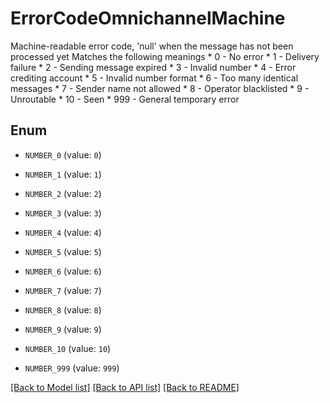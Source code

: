 # ErrorCodeOmnichannelMachine

Machine-readable error code, 'null' when the message has not been processed yet  Matches the following meanings    * 0 - No error   * 1 - Delivery failure   * 2 - Sending message expired   * 3 - Invalid number   * 4 - Error crediting account   * 5 - Invalid number format   * 6 - Too many identical messages   * 7 - Sender name not allowed   * 8 - Operator blacklisted   * 9 - Unroutable   * 10 - Seen   * 999 - General temporary error

## Enum

* `NUMBER_0` (value: `0`)

* `NUMBER_1` (value: `1`)

* `NUMBER_2` (value: `2`)

* `NUMBER_3` (value: `3`)

* `NUMBER_4` (value: `4`)

* `NUMBER_5` (value: `5`)

* `NUMBER_6` (value: `6`)

* `NUMBER_7` (value: `7`)

* `NUMBER_8` (value: `8`)

* `NUMBER_9` (value: `9`)

* `NUMBER_10` (value: `10`)

* `NUMBER_999` (value: `999`)

[[Back to Model list]](../README.md#documentation-for-models) [[Back to API list]](../README.md#documentation-for-api-endpoints) [[Back to README]](../README.md)


